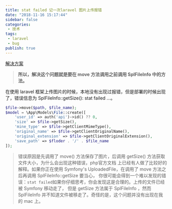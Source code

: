 ```yaml
---
title: stat failed 记一次laravel 图片上传报错
date: "2018-11-16 15:17:44"
sidebar: false
categories:
 - 技术
tags:
 - laravel
 - bug
publish: true
---
```



[解决方案](http://php.net/manual/zh/splfileinfo.getsize.php)

> **所以，解决这个问题就是要在 move 方法调用之前调用 SplFileInfo 中的方法。**

在使用 laravel 框架上传图片的时候，本地没有出现过报错，但是部署的时候出现了，错误信息为 SplFileInfo::getSize(): stat failed ...。

```php
$file->move($path, $file_name);
$model = \App\Models\File::create([
    'user_id' => auth('api')->id() ?? 0,
    'size' => $file->getSize(),
    'mine_type' => $file->getClientMimeType(),
    'original_name' => $file->getClientOriginalName(),
    'original_extension' => $file->getClientOriginalExtension(),
    'save_path' => $floder . '/' . $file_name
]);
```
> 错误原因是先调用了 move() 方法保存了图片，后调用 getSize() 方法获取文件大小，为什么会出现这种错误，php官方文档 上已经有人做了比较好的解释。如果你正在使用 Symfony's UploadedFile，在调用了 move 方法之后再调用 SplFileInfo::getSize 要当心，
> 你很可能会得到一个难以发现的错误：`stat failed`如果你仔细思考，你会发现这是合理的。上传的文件已经被 Symfony 移动走了，
> 但是 getSize 方法属于 SplFileInfo ，然而 SplFileInfo 并不知道文件被移走了。奇怪的是，这个问题并没有出现在我的 mac 上。
